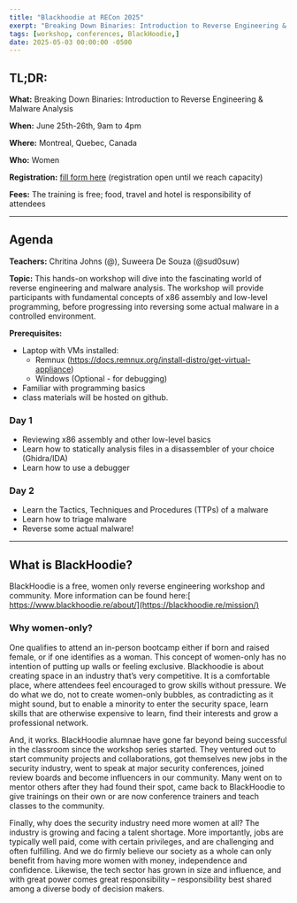 ```yaml
---
title: "Blackhoodie at RECon 2025"
exerpt: "Breaking Down Binaries: Introduction to Reverse Engineering & Malware Analysis"
tags: [workshop, conferences, BlackHoodie,]
date: 2025-05-03 00:00:00 -0500
---
```


## **TL;DR:**

**What:** Breaking Down Binaries: Introduction to Reverse Engineering & Malware Analysis

**When:** June 25th-26th, 9am to 4pm

**Where:** Montreal, Quebec, Canada

**Who:** Women

**Registration:** [fill form here]() (registration open until we reach capacity)

**Fees:** The training is free; food, travel and hotel is responsibility of attendees 

---


## **Agenda**

**Teachers:** Chritina Johns (@), Suweera De Souza (@sud0suw)

**Topic:** This hands-on workshop will dive into the fascinating world of reverse engineering and malware analysis. The workshop will provide participants with fundamental concepts of x86 assembly and low-level programming, before progressing into reversing some actual malware in a controlled environment. 

**Prerequisites:** 

- Laptop with VMs installed:
  - Remnux (https://docs.remnux.org/install-distro/get-virtual-appliance)
  - Windows (Optional - for debugging)
- Familiar with programming basics
- class materials will be hosted on github.

### **Day 1**

- Reviewing x86 assembly and other low-level basics
- Learn how to statically analysis files in a disassembler of your choice (Ghidra/IDA)
- Learn how to use a debugger

### **Day 2**

- Learn the Tactics, Techniques and Procedures (TTPs) of a malware
- Learn how to triage malware
- Reverse some actual malware!

---


## **What is BlackHoodie?**

BlackHoodie is a free, women only reverse engineering workshop and community. More information can be found here:[ https://www.blackhoodie.re/about/](https://blackhoodie.re/mission/)


### **Why women-only?**

One qualifies to attend an in-person bootcamp either if born and raised female, or if one identifies as a woman. This concept of women-only has no intention of putting up walls or feeling exclusive. Blackhoodie is about creating space in an industry that’s very competitive. It is a comfortable place, where attendees feel encouraged to grow skills without pressure. We do what we do, not to create women-only bubbles, as contradicting as it might sound, but to enable a minority to enter the security space, learn skills that are otherwise expensive to learn, find their interests and grow a professional network.

And, it works. BlackHoodie alumnae have gone far beyond being successful in the classroom since the workshop series started. They ventured out to start community projects and collaborations, got themselves new jobs in the security industry, went to speak at major security conferences, joined review boards and become influencers in our community. Many went on to mentor others after they had found their spot, came back to BlackHoodie to give trainings on their own or are now conference trainers and teach classes to the community.

Finally, why does the security industry need more women at all? The industry is growing and facing a talent shortage. More importantly, jobs are typically well paid, come with certain privileges, and are challenging and often fulfilling. And we do firmly believe our society as a whole can only benefit from having more women with money, independence and confidence. Likewise, the tech sector has grown in size and influence, and with great power comes great responsibility – responsibility best shared among a diverse body of decision makers.
